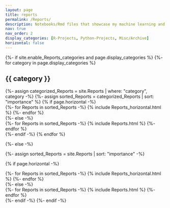```yaml
---
layout: page
title: reports
permalink: /Reports/
description: Notebooks/Rmd files that showcase my machine learning and data analysis skills. The "Reports" page has the business-oriented presentation of findings while this page leans more into the technical aspects. This includes the cleaning and transforming of data,  EDA, and model selection process. 
nav: true
nav_order: 2
display_categories: [R-Projects, Python-Projects, Misc/Archive]
horizontal: false
---
```


<!-- pages/Reports.md -->
<div class="Reports">
{%- if site.enable_Reports_categories and page.display_categories %}
  <!-- Display categorized Reports -->
  {%- for category in page.display_categories %}
  <h2 class="category">{{ category }}</h2>
  {%- assign categorized_Reports = site.Reports | where: "category", category -%}
  {%- assign sorted_Reports = categorized_Reports | sort: "importance" %}
  <!-- Generate cards for each Reports -->
  {% if page.horizontal -%}
  <div class="container">
    <div class="row row-cols-2">
    {%- for Reports in sorted_Reports -%}
      {% include Reports_horizontal.html %}
    {%- endfor %}
    </div>
  </div>
  {%- else -%}
  <div class="grid">
    {%- for Reports in sorted_Reports -%}
      {% include Reports.html %}
    {%- endfor %}
  </div>
  {%- endif -%}
  {% endfor %}

{%- else -%}
<!-- Display Reports without categories -->
  {%- assign sorted_Reports = site.Reports | sort: "importance" -%}
  <!-- Generate cards for each Reports -->
  {% if page.horizontal -%}
  <div class="container">
    <div class="row row-cols-2">
    {%- for Reports in sorted_Reports -%}
      {% include Reports_horizontal.html %}
    {%- endfor %}
    </div>
  </div>
  {%- else -%}
  <div class="grid">
    {%- for Reports in sorted_Reports -%}
      {% include Reports.html %}
    {%- endfor %}
  </div>
  {%- endif -%}
{%- endif -%}
</div>
